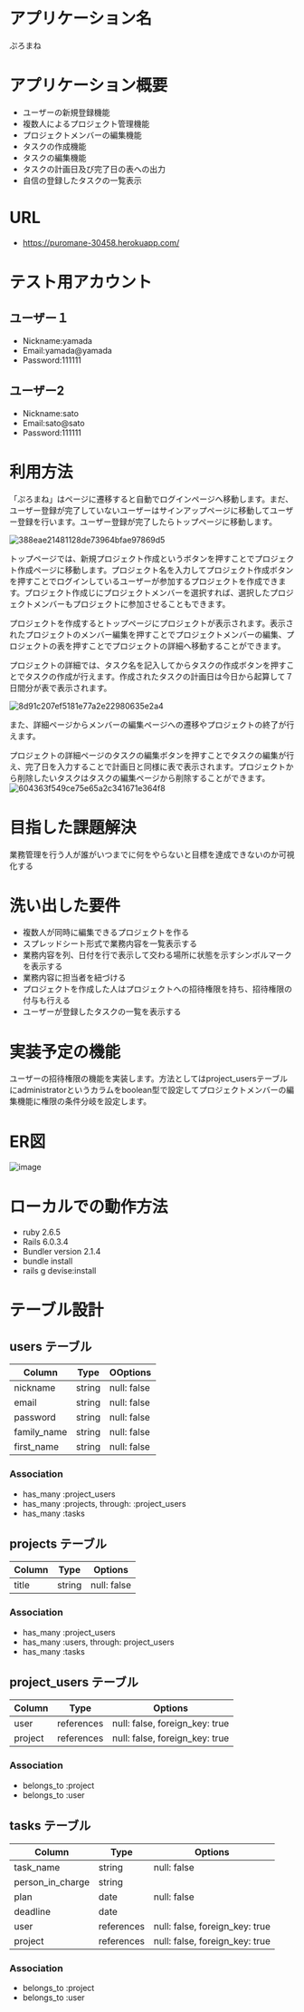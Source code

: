 # アプリケーション名
ぷろまね

# アプリケーション概要
- ユーザーの新規登録機能
- 複数人によるプロジェクト管理機能
- プロジェクトメンバーの編集機能
- タスクの作成機能
- タスクの編集機能
- タスクの計画日及び完了日の表への出力
- 自信の登録したタスクの一覧表示

# URL
- https://puromane-30458.herokuapp.com/

# テスト用アカウント
## ユーザー１
- Nickname:yamada
- Email:yamada@yamada
- Password:111111
## ユーザー2
- Nickname:sato
- Email:sato@sato
- Password:111111

# 利用方法
「ぷろまね」はページに遷移すると自動でログインページへ移動します。まだ、ユーザー登録が完了していないユーザーはサインアップページに移動してユーザー登録を行います。ユーザー登録が完了したらトップページに移動します。

![388eae21481128de73964bfae97869d5](https://user-images.githubusercontent.com/71483117/98781207-56078000-2439-11eb-8f24-436c1618bee9.gif)

トップページでは、新規プロジェクト作成というボタンを押すことでプロジェクト作成ページに移動します。プロジェクト名を入力してプロジェクト作成ボタンを押すことでログインしているユーザーが参加するプロジェクトを作成できます。プロジェクト作成じにプロジェクトメンバーを選択すれば、選択したプロジェクトメンバーもプロジェクトに参加させることもできます。

プロジェクトを作成するとトップページにプロジェクトが表示されます。表示されたプロジェクトのメンバー編集を押すことでプロジェクトメンバーの編集、プロジェクトの表を押すことでプロジェクトの詳細へ移動することができます。

プロジェクトの詳細では、タスク名を記入してからタスクの作成ボタンを押すことでタスクの作成が行えます。作成されたタスクの計画日は今日から起算して７日間分が表で表示されます。

![8d91c207ef5181e77a2e22980635e2a4](https://user-images.githubusercontent.com/71483117/98784153-07101980-243e-11eb-82da-55cf2cdb1d23.gif)

また、詳細ページからメンバーの編集ページへの遷移やプロジェクトの終了が行えます。

プロジェクトの詳細ページのタスクの編集ボタンを押すことでタスクの編集が行え、完了日を入力することで計画日と同様に表で表示されます。プロジェクトから削除したいタスクはタスクの編集ページから削除することができます。
![604363f549ce75e65a2c341671e364f8](https://user-images.githubusercontent.com/71483117/98784436-75ed7280-243e-11eb-9ee7-3ce1b98be4ab.gif)

# 目指した課題解決
業務管理を行う人が誰がいつまでに何をやらないと目標を達成できないのか可視化する

# 洗い出した要件
- 複数人が同時に編集できるプロジェクトを作る
- スプレッドシート形式で業務内容を一覧表示する
- 業務内容を列、日付を行で表示して交わる場所に状態を示すシンボルマークを表示する
- 業務内容に担当者を紐づける
- プロジェクトを作成した人はプロジェクトへの招待権限を持ち、招待権限の付与も行える
- ユーザーが登録したタスクの一覧を表示する

# 実装予定の機能
ユーザーの招待権限の機能を実装します。方法としてはproject_usersテーブルにadministratorというカラムをboolean型で設定してプロジェクトメンバーの編集機能に権限の条件分岐を設定します。

# ER図
![image](https://user-images.githubusercontent.com/71483117/98780068-cd3c1480-2437-11eb-8816-7ec3c9328597.png)

# ローカルでの動作方法
- ruby 2.6.5
- Rails 6.0.3.4
- Bundler version 2.1.4
- bundle install
- rails g devise:install



# テーブル設計

## users テーブル

| Column      | Type   | OOptions    |
| ----------- | ------ | ----------- |
| nickname    | string | null: false |
| email       | string | null: false |
| password    | string | null: false |
| family_name | string | null: false |
| first_name  | string | null: false |


### Association

- has_many :project_users
- has_many :projects, through: :project_users
- has_many :tasks

## projects テーブル

| Column | Type   | Options    |
| ------ | ------ | ---------- |
| title  | string | null: false|

### Association

- has_many :project_users
- has_many :users, through: project_users
- has_many :tasks

## project_users テーブル

| Column  | Type       | Options                        |
| ------- | ---------- | ------------------------------ |
| user    | references | null: false, foreign_key: true |
| project | references | null: false, foreign_key: true |

### Association

- belongs_to :project
- belongs_to :user

## tasks テーブル

| Column              | Type       | Options                        |
| ------------------- | ---------- | ------------------------------ |
| task_name           | string     | null: false                    |
| person_in_charge    | string     |                                |
| plan                | date       | null: false                    |
| deadline            | date       |                                |
| user                | references | null: false, foreign_key: true |
| project             | references | null: false, foreign_key: true |

### Association
- belongs_to :project
- belongs_to :user